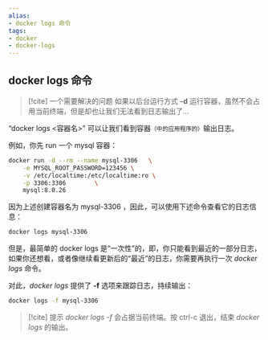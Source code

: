 ```yaml
---
alias: 
- docker logs 命令
tags: 
- docker
- docker-logs
---
```


## docker logs 命令

> [!cite] 一个需要解决的问题
> 如果以后台运行方式 **-d** 运行容器，虽然不会占用当前终端，但是却也让我们无法看到日志输出了…

“docker logs <容器名>” 可以让我们看到容器<small>（中的应用程序的）</small>输出日志。

例如，你先 run 一个 mysql 容器：

```sh
docker run -d --rm --name mysql-3306   \
    -e MYSQL_ROOT_PASSWORD=123456 \
    -v /etc/localtime:/etc/localtime:ro \
    -p 3306:3306        \
    mysql:8.0.26
```

因为上述创建容器名为 mysql-3306 ，因此，可以使用下述命令查看它的日志信息：

```sh
docker logs mysql-3306
```

但是，最简单的 docker logs 是“一次性”的，即，你只能看到最近的一部分日志，如果你还想看，或者像继续看更新后的“最近”的日志，你需要再执行一次 _docker logs_ 命令。

对此，_docker logs_ 提供了 **-f** 选项来跟踪日志，持续输出：

```sh
docker logs -f mysql-3306
```


> [!cite] 提示
> _docker logs -f_ 会占据当前终端。按 ctrl-c 退出，结束 _docker logs_ 的输出。
